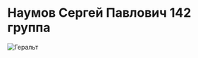 # Наумов Сергей Павлович 142 группа 
![Геральт](https://www.google.ru/url?sa=i&url=https%3A%2F%2Fwww.championat.com%2Fcybersport%2Fnews-4437773-kospleer-pokazal-bronyu-geralta-iz-vedmaka-na-kotoruyu-potratil-tri-goda.html&psig=AOvVaw3rkprWnPMpNMfLw8eJK6Kn&ust=1664505757111000&source=images&cd=vfe&ved=0CAkQjRxqFwoTCLDE3dP9uPoCFQAAAAAdAAAAABAD)
